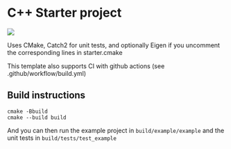# C++ Starter project
[![](https://github.com/DavidJourdan/cpp-starter-project/workflows/Build/badge.svg)](https://github.com/DavidJourdan/cpp-starter-project/actions)

Uses CMake, Catch2 for unit tests, and optionally Eigen if you uncomment the corresponding lines in starter.cmake

This template also supports CI with github actions (see .github/workflow/build.yml)

## Build instructions

``` 
cmake -Bbuild 
cmake --build build
```

And you can then run the example project in ``` build/example/example ``` and the unit tests in ``` build/tests/test_example ```
